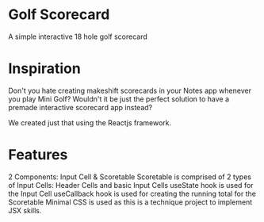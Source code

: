 # Golf Scorecard
A simple interactive 18 hole golf scorecard

# Inspiration
Don't you hate creating makeshift scorecards in your Notes app whenever you play Mini Golf?
Wouldn't it be just the perfect solution to have a premade interactive scorecard app instead?

We created just that using the Reactjs framework.

# Features
2 Components: Input Cell & Scoretable
Scoretable is comprised of 2 types of Input Cells: Header Cells and basic Input Cells
useState hook is used for the Input Cell
useCallback hook is used for creating the running total for the Scoretable
Minimal CSS is used as this is a technique project to implement JSX skills.
